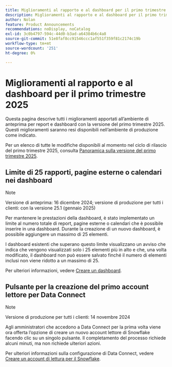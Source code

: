 ```yaml
---
title: Miglioramenti al rapporto e al dashboard per il primo trimestre 2025
description: Miglioramenti al rapporto e al dashboard per il primo trimestre 2025
author: Nolan
feature: Product Announcements
recommendations: noDisplay, noCatalog
exl-id: 3c0b4797-594c-44d0-b3ad-a64384b6c4a8
source-git-commit: 51e8faf8cc91546ccc1af551f359f81c2174c19b
workflow-type: tm+mt
source-wordcount: '251'
ht-degree: 0%

---
```


# Miglioramenti al rapporto e al dashboard per il primo trimestre 2025

Questa pagina descrive tutti i miglioramenti apportati all’ambiente di anteprima per report e dashboard con la versione del primo trimestre 2025. Questi miglioramenti saranno resi disponibili nell’ambiente di produzione come indicato.

Per un elenco di tutte le modifiche disponibili al momento nel ciclo di rilascio del primo trimestre 2025, consulta [Panoramica sulla versione del primo trimestre 2025](/help/quicksilver/product-announcements/product-releases/25-q1-release-activity/25-q1-release-overview.md).

## Limite di 25 rapporti, pagine esterne o calendari nei dashboard

>[!NOTE]
>
>Versione di anteprima: 16 dicembre 2024; versione di produzione per tutti i clienti: con la versione 25.1 (gennaio 2025)

Per mantenere le prestazioni della dashboard, è stato implementato un limite al numero totale di report, pagine esterne o calendari che è possibile inserire in una dashboard. Durante la creazione di un nuovo dashboard, è possibile aggiungere un massimo di 25 elementi.

I dashboard esistenti che superano questo limite visualizzano un avviso che indica che vengono visualizzati solo i 25 elementi più in alto e che, una volta modificato, il dashboard non può essere salvato finché il numero di elementi inclusi non viene ridotto a un massimo di 25.

Per ulteriori informazioni, vedere [Creare un dashboard](/help/quicksilver/reports-and-dashboards/dashboards/creating-and-managing-dashboards/create-dashboard.md).

## Pulsante per la creazione del primo account lettore per Data Connect

>[!NOTE]
>
>Versione di produzione per tutti i clienti: 14 novembre 2024

Agli amministratori che accedono a Data Connect per la prima volta viene ora offerta l’opzione di creare un nuovo account lettore di Snowflake facendo clic su un singolo pulsante. Il completamento del processo richiede alcuni minuti, ma non richiede ulteriori azioni.

Per ulteriori informazioni sulla configurazione di Data Connect, vedere [Creare un account di lettura per il Snowflake](/help/quicksilver/reports-and-dashboards/data-lake/create-a-reader-account.md).
